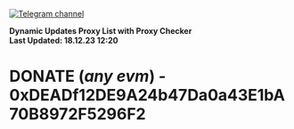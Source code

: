 [![Telegram channel](https://img.shields.io/endpoint?url=https://runkit.io/damiankrawczyk/telegram-badge/branches/master?url=https://t.me/n4z4v0d)](https://t.me/n4z4v0d) 

**Dynamic Updates Proxy List with Proxy Checker**  
**Last Updated: 18.12.23 12:20**

# DONATE (_any evm_) - 0xDEADf12DE9A24b47Da0a43E1bA70B8972F5296F2
